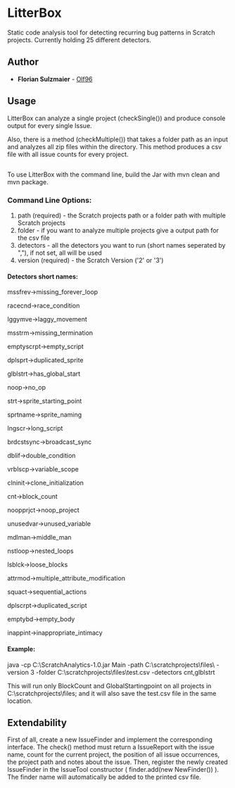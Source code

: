 # LitterBox

Static code analysis tool for detecting recurring bug patterns in Scratch projects. 
Currently holding 25 different detectors.

## Author

* **Florian Sulzmaier** - [Olf96](https://github.com/Olf96)

## Usage

LitterBox can analyze a single project (checkSingle()) and produce console output 
for every single Issue.

Also, there is a method (checkMultiple()) that takes a folder path as an input and analyzes all zip files within the directory. 
This method produces a csv file with all issue counts for every project.
##
To use LitterBox with the command line, build the Jar with mvn clean and mvn package.

### Command Line Options:

1. path (required) - the Scratch projects path or a folder path with multiple Scratch projects
2. folder - if you want to analyze multiple projects give a output path for the csv file
3. detectors - all the detectors you want to run (short names seperated by ","), if not set, all will be used
4. version (required) - the Scratch Version ('2' or '3')

#### Detectors short names:

mssfrev->missing_forever_loop

racecnd->race_condition

lggymve->laggy_movement

msstrm->missing_termination

emptyscrpt->empty_script

dplsprt->duplicated_sprite

glblstrt->has_global_start

noop->no_op

strt->sprite_starting_point

sprtname->sprite_naming

lngscr->long_script

brdcstsync->broadcast_sync

dblif->double_condition

vrblscp->variable_scope

clninit->clone_initialization

cnt->block_count

noopprjct->noop_project

unusedvar->unused_variable

mdlman->middle_man

nstloop->nested_loops

lsblck->loose_blocks

attrmod->multiple_attribute_modification

squact->sequential_actions

dplscrpt->duplicated_script

emptybd->empty_body

inappint->inappropriate_intimacy

#### Example:

java -cp C:\ScratchAnalytics-1.0.jar Main -path C:\scratchprojects\files\ -version 3 -folder C:\scratchprojects\files\test.csv -detectors cnt,glblstrt

This will run only BlockCount and GlobalStartingpoint on all projects in C:\scratchprojects\files\; and it will also save the test.csv file in the same location.

## Extendability

First of all, create a new IssueFinder and implement the corresponding interface. 
The check() method must return a IssueReport with the issue name, count for the current project, 
the position of all issue occurrences, the project path and notes about the issue.
Then, register the newly created IssueFinder in the IssueTool constructor ( finder.add(new NewFinder()) ).
The finder name will automatically be added to the printed csv file.